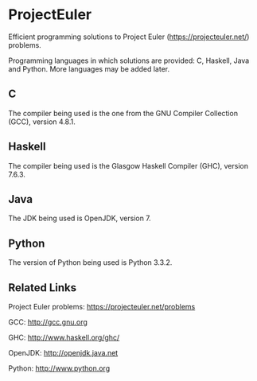 ProjectEuler
============

Efficient programming solutions to Project Euler (https://projecteuler.net/) problems.

Programming languages in which solutions are provided: C, Haskell, Java and Python.
More languages may be added later.


C
-
The compiler being used is the one from the GNU Compiler Collection (GCC), version 4.8.1.

Haskell
-------
The compiler being used is the Glasgow Haskell Compiler (GHC), version 7.6.3.

Java
----
The JDK being used is OpenJDK, version 7.

Python
------
The version of Python being used is Python 3.3.2.



Related Links
--------------
Project Euler problems: https://projecteuler.net/problems

GCC: http://gcc.gnu.org

GHC: http://www.haskell.org/ghc/

OpenJDK: http://openjdk.java.net

Python: http://www.python.org
